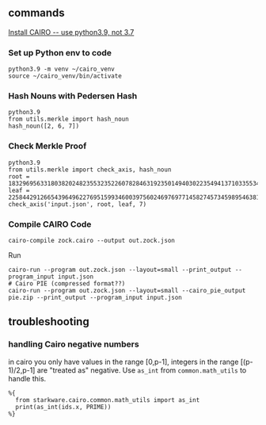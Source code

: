 
## commands
[Install CAIRO -- use python3.9, not 3.7](https://www.cairo-lang.org/docs/quickstart.html)

### Set up Python env to code
```
python3.9 -m venv ~/cairo_venv
source ~/cairo_venv/bin/activate
```

### Hash Nouns with Pedersen Hash
```
python3.9
from utils.merkle import hash_noun
hash_noun([2, 6, 7])
```

### Check Merkle Proof
```
python3.9
from utils.merkle import check_axis, hash_noun
root = 1832969563318038202482355323522607828463192350149403022354941371033553420549
leaf = 2258442912665439649622769515993460039756024697697714582745734598954638194578
check_axis('input.json', root, leaf, 7)
```

### Compile CAIRO Code
```
cairo-compile zock.cairo --output out.zock.json
```

Run
```
cairo-run --program out.zock.json --layout=small --print_output --program_input input.json
# Cairo PIE (compressed format??)
cairo-run --program out.zock.json --layout=small --cairo_pie_output pie.zip --print_output --program_input input.json
```

## troubleshooting

### handling Cairo negative numbers
in cairo you only have values in the range [0,p-1], integers in the range [(p-1)/2,p-1] are "treated as" negative. Use `as_int` from `common.math_utils` to handle this.
```
%{ 
  from starkware.cairo.common.math_utils import as_int 
  print(as_int(ids.x, PRIME)) 
%}
```
